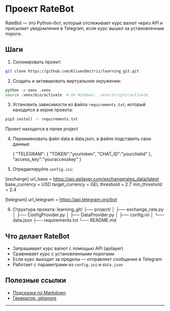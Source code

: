  # Проект RateBot

 RateBot — это Python-бот, который отслеживает курс валют через API и присылает уведомления в Telegram, если курс вышел за установленные пороги.

## Шаги
1. Склонировать проект:
```bash
git clone https://github.com/KliuevDmitrii/learning_git.git
```

2. Создать и активировать виртуальное окружение:

```bash
python -m venv .venv
source .venv/bin/activate  # On Windows: .venv\Scripts\activate
```

3. Установить зависимости из файла `requirements.txt`, который находится в корне проекта:
```bash
pip3 install -r requirements.txt
```

 Проект находится в папке project

 4. Переименовать файл data в data.json, в файле подставить свои данные:

    {
        "TELEGRAM": {
            "TOKEN":"yourtoken",
            "CHAT_ID":"yourchatid"
        },
        "access_key":"youraccesskey"
    }

5. Отредактируйте `config.ini`:

[exchange]
url_base = https://api.apilayer.com/exchangerates_data/latest
base_currency = USD
target_currency = GEL
threshold = 2.7
min_threshold = 2.4

[telegram]
url_telegram = https://api.telegram.org/bot


6. Структура проекта:
learning_git/
├── project/
│ ├── exchange_rate.py
│ ├── ConfigProvider.py
│ ├── DataProvider.py
│ ├── config.ini
│ └── data.json
├── requirements.txt
└── README.md

## Что делает RateBot

- Запрашивает курс валют с помощью API (apilayer)
- Сравнивает курс с установленными порогами
- Если курс выходит за пределы — отправляет сообщение в Telegram
- Работает с параметрами из `config.ini` и `data.json`


## Полезные ссылки
- [Подсказка по Markdown](https://www.markdownguide.org/basic-syntax/)
- [Генератор .gitignore](https://www.toptal.com/developers/gitignore)

---
